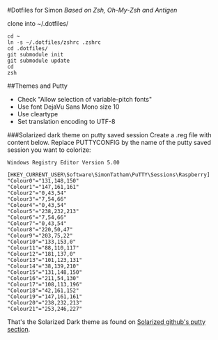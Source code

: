 #Dotfiles for Simon
*Based on Zsh, Oh-My-Zsh and Antigen*

clone into ~/.dotfiles/

    cd ~
    ln -s ~/.dotfiles/zshrc .zshrc
    cd .dotfiles/
    git submodule init
    git submodule update
    cd
    zsh

##Themes and Putty
 - Check "Allow selection of variable-pitch fonts"
 - Use font DejaVu Sans Mono size 10
 - Use cleartype
 - Set translation encoding to UTF-8

###Solarized dark theme on putty saved session
Create a .reg file with content below.
Replace PUTTYCONFIG by the name of the putty saved session you want to colorize:

    Windows Registry Editor Version 5.00
    
    [HKEY_CURRENT_USER\Software\SimonTatham\PuTTY\Sessions\Raspberry]
    "Colour0"="131,148,150"
    "Colour1"="147,161,161"
    "Colour2"="0,43,54"
    "Colour3"="7,54,66"
    "Colour4"="0,43,54"
    "Colour5"="238,232,213"
    "Colour6"="7,54,66"
    "Colour7"="0,43,54"
    "Colour8"="220,50,47"
    "Colour9"="203,75,22"
    "Colour10"="133,153,0"
    "Colour11"="88,110,117"
    "Colour12"="181,137,0"
    "Colour13"="101,123,131"
    "Colour14"="38,139,210"
    "Colour15"="131,148,150"
    "Colour16"="211,54,130"
    "Colour17"="108,113,196"
    "Colour18"="42,161,152"
    "Colour19"="147,161,161"
    "Colour20"="238,232,213"
    "Colour21"="253,246,227"

That's the Solarized Dark theme as found on [Solarized github's putty section](https://github.com/altercation/solarized/tree/master/putty-colors-solarized).
